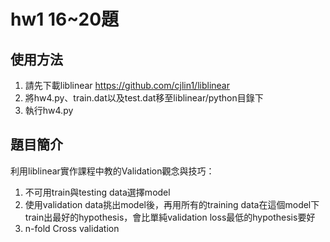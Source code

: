 # hw1 16~20題
## 使用方法
1. 請先下載liblinear https://github.com/cjlin1/liblinear
2. 將hw4.py、train.dat以及test.dat移至liblinear/python目錄下
3. 執行hw4.py

## 題目簡介
利用liblinear實作課程中教的Validation觀念與技巧：
1. 不可用train與testing data選擇model
2. 使用validation data挑出model後，再用所有的training data在這個model下train出最好的hypothesis，會比單純validation loss最低的hypothesis要好
3. n-fold Cross validation